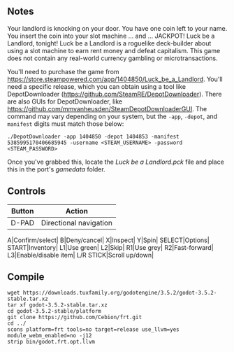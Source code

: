 ## Notes

Your landlord is knocking on your door. You have one coin left to your name. You insert the coin into your slot machine ... and ... JACKPOT! Luck be a Landlord, tonight! Luck be a Landlord is a roguelike deck-builder about using a slot machine to earn rent money and defeat capitalism. This game does not contain any real-world currency gambling or microtransactions.

You'll need to purchase the game from https://store.steampowered.com/app/1404850/Luck_be_a_Landlord. You'll need a specific release, which you can obtain using a tool like DepotDownloader (https://github.com/SteamRE/DepotDownloader). There are also GUIs for DepotDownloader, like https://github.com/mmvanheusden/SteamDepotDownloaderGUI. The command may vary depending on your system, but the `-app`, `-depot`, and `manifest` digits must match those below:

`./DepotDownloader -app 1404850 -depot 1404853 -manifest 5385995170406685945 -username <STEAM_USERNAME> -password <STEAM_PASSWORD>`

Once you've grabbed this, locate the *Luck be a Landlord.pck* file and place this in the port's *gamedata* folder.
## Controls

| Button | Action |
|--|--| 
|D-PAD|Directional navigation|

A|Confirm/select|
B|Deny/cancel|
X|Inspect|
Y|Spin|
SELECT|Options|
START|Inventory|
L1|Use green|
L2|Skip|
R1|Use grey|
R2|Fast-forward|
L3|Enable/disable item|
L/R STICK|Scroll up/down|


## Compile

```shell
wget https://downloads.tuxfamily.org/godotengine/3.5.2/godot-3.5.2-stable.tar.xz  
tar xf godot-3.5.2-stable.tar.xz  
cd godot-3.5.2-stable/platform  
git clone https://github.com/Cebion/frt.git  
cd ../  
scons platform=frt tools=no target=release use_llvm=yes module_webm_enabled=no -j12  
strip bin/godot.frt.opt.llvm
```
